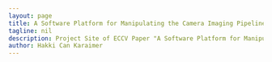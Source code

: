 ```yaml
---
layout: page
title: A Software Platform for Manipulating the Camera Imaging Pipeline
tagline: nil
description: Project Site of ECCV Paper "A Software Platform for Manipulating the Camera Imaging Pipeline"
author: Hakki Can Karaimer
---
```

